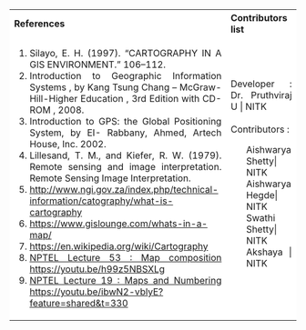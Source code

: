 <table style="text-align:justify;">
 <tr style="background-color: white">
   <th>References</th>
   <th>Contributors list</th>
 </tr>
 <tr style="background-color: white">
   <td>
   <ol>
   <li>Silayo, E. H. (1997). “CARTOGRAPHY IN A GIS ENVIRONMENT.” 106–112.</li>
   <li>Introduction to Geographic Information Systems , by Kang Tsung Chang – McGraw- Hill-Higher Education , 3rd Edition with CD-ROM , 2008.</li>
   <li>Introduction to GPS: the Global Positioning System, by EI- Rabbany, Ahmed, Artech House, Inc. 2002.</li>
   <li>Lillesand, T. M., and Kiefer, R. W. (1979). Remote sensing and image interpretation. Remote Sensing Image Interpretation.</li>
   <li><a href="http://www.ngi.gov.za/index.php/technical-information/catography/what-is-cartography">http://www.ngi.gov.za/index.php/technical-information/catography/what-is-cartography</a></li>
   <li><a href="https://www.gislounge.com/whats-in-a-map/">https://www.gislounge.com/whats-in-a-map/</a></li>
   <li><a href="https://en.wikipedia.org/wiki/Cartography">https://en.wikipedia.org/wiki/Cartography</a></li>
   <li><a href="https://youtu.be/h99z5NBSXLg">NPTEL Lecture 53 : Map composition https://youtu.be/h99z5NBSXLg 
</a></li>
   <li><a href="https://youtu.be/ibwN2-vblyE?feature=shared&t=330">NPTEL Lecture 19 : Maps and Numbering https://youtu.be/ibwN2-vblyE?feature=shared&t=330 </a></li>
   </ol>
  </td>
   <td>Developer : Dr. Pruthviraj U | NITK</br></br>
   Contributors :
   <ul style="list-style-type: none;">
   <li>Aishwarya Shetty| NITK</li>
   <li>Aishwarya Hegde| NITK</li>
   <li>Swathi Shetty| NITK</li>
   <li>Akshaya | NITK</li>
    </ul></td>
 </tr>
</table>

